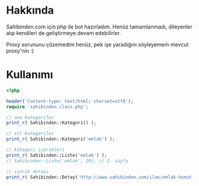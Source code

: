 Hakkında
====================

Sahibinden.com için php ile bot hazırladım. Henüz tamamlanmadı, dileyenler alıp kendileri de geliştirmeye devam edebilirler.

Proxy sorununu çözemedim henüz, pek işe yaradığını söyleyemem mevcut proxy'nin :)

Kullanımı
====================

```php
<?php

header('Content-type: text/html; charset=utf8');
require 'sahibinden.class.php';

// ana kategoriler
print_r( Sahibinden::Kategori() );

// alt kategoriler
print_r( Sahibinden::Kategori('emlak') );

// kategori içerikleri
print_r( Sahibinden::Liste('emlak') );
// Sahibinden::Liste('emlak', 20); // 2. sayfa

// içerik detayı
print_r( Sahibinden::Detay('http://www.sahibinden.com/ilan/emlak-konut-satilik-dorlion-gayrimenkul-den-yildiztepe-de-sifir-bina-da-2-plus1-153319984/detay') );
```
